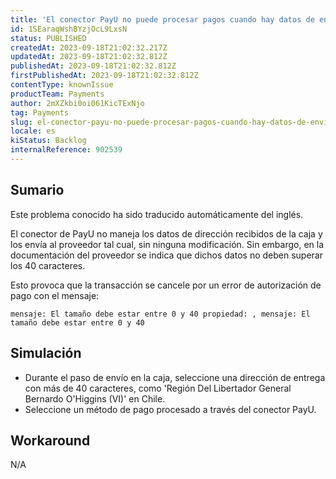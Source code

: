```yaml
---
title: 'El conector PayU no puede procesar pagos cuando hay datos de envío que contienen más de 40 caracteres.'
id: 1SEaraqWshBYzjOcL9LxsN
status: PUBLISHED
createdAt: 2023-09-18T21:02:32.217Z
updatedAt: 2023-09-18T21:02:32.812Z
publishedAt: 2023-09-18T21:02:32.812Z
firstPublishedAt: 2023-09-18T21:02:32.812Z
contentType: knownIssue
productTeam: Payments
author: 2mXZkbi0oi061KicTExNjo
tag: Payments
slug: el-conector-payu-no-puede-procesar-pagos-cuando-hay-datos-de-envio-que-contienen-mas-de-40-caracteres
locale: es
kiStatus: Backlog
internalReference: 902539
---
```


## Sumario

<div class="alert alert-info">
  <p>Este problema conocido ha sido traducido automáticamente del inglés.</p>
</div>


El conector de PayU no maneja los datos de dirección recibidos de la caja y los envía al proveedor tal cual, sin ninguna modificación. Sin embargo, en la documentación del proveedor se indica que dichos datos no deben superar los 40 caracteres.

Esto provoca que la transacción se cancele por un error de autorización de pago con el mensaje:

    mensaje: El tamaño debe estar entre 0 y 40 propiedad: , mensaje: El tamaño debe estar entre 0 y 40



##

## Simulación



- Durante el paso de envío en la caja, seleccione una dirección de entrega con más de 40 caracteres, como 'Región Del Libertador General Bernardo O'Higgins (VI)' en Chile.
- Seleccione un método de pago procesado a través del conector PayU.


##

## Workaround


N/A





